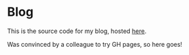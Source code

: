 # Blog

This is the source code for my blog, hosted [here](http://davejones9.github.io).

Was convinced by a colleague to try GH pages, so here goes!
